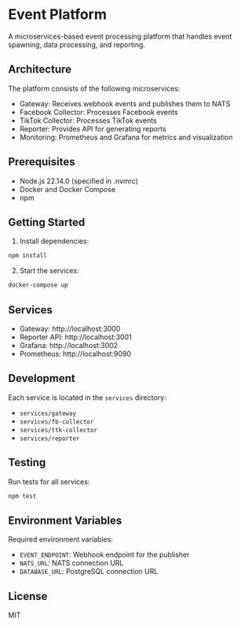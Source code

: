 # Event Platform

A microservices-based event processing platform that handles event spawning, data processing, and reporting.

## Architecture

The platform consists of the following microservices:
- Gateway: Receives webhook events and publishes them to NATS
- Facebook Collector: Processes Facebook events
- TikTok Collector: Processes TikTok events
- Reporter: Provides API for generating reports
- Monitoring: Prometheus and Grafana for metrics and visualization

## Prerequisites

- Node.js 22.14.0 (specified in .nvmrc)
- Docker and Docker Compose
- npm

## Getting Started

1. Install dependencies:
```bash
npm install
```

2. Start the services:
```bash
docker-compose up
```

## Services

- Gateway: http://localhost:3000
- Reporter API: http://localhost:3001
- Grafana: http://localhost:3002
- Prometheus: http://localhost:9090

## Development

Each service is located in the `services` directory:
- `services/gateway`
- `services/fb-collector`
- `services/ttk-collector`
- `services/reporter`

## Testing

Run tests for all services:
```bash
npm test
```

## Environment Variables

Required environment variables:
- `EVENT_ENDPOINT`: Webhook endpoint for the publisher
- `NATS_URL`: NATS connection URL
- `DATABASE_URL`: PostgreSQL connection URL

## License

MIT 